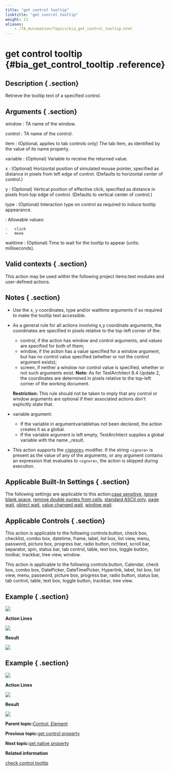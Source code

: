 ```yaml
--- 
title: "get control tooltip"
linktitle: "get control tooltip"
weight: 13
aliases: 
    - /TA_Automation/Topics/bia_get_control_tooltip.html
---
```

# get control tooltip {#bia_get_control_tooltip .reference}

## Description { .section}

Retrieve the tooltip text of a specified control.

## Arguments { .section}

window
:   TA name of the window.

control
:   TA name of the control.

item
:   \(Optional, applies to tab controls only\) The tab item, as identified by the value of its name property.

variable
:   \(Optional\) Variable to receive the returned value.

x
:   \(Optional\) Horizontal position of simulated mouse pointer, specified as distance in pixels from left edge of control. \(Defaults to horizontal center of control.\)

y
:   \(Optional\) Vertical position of effective click, specified as distance in pixels from top edge of control. \(Defaults to vertical center of control.\)

type
:   \(Optional\) Interaction type on control as required to induce tooltip appearance.

:   Allowable values:

    -   click
    -   move

waittime
:   \(Optional\) Time to wait for the tooltip to appear \(units: milliseconds\).

## Valid contexts { .section}

This action may be used within the following project items:test modules and user-defined actions.

## Notes { .section}

-   Use the x, y coordinates, type and/or waittime arguments if so required to make the tooltip text accessible.
-   As a general rule for all actions involving x,y coordinate arguments, the coordinates are specified in pixels relative to the top-left corner of the:

    -   control, if the action has window and control arguments, and values are specified for both of them;
    -   window, if the action has a value specified for a window argument, but has no control value specified \(whether or not the control argument exists\);
    -   screen, if neither a window nor control value is specified, whether or not such arguments exist.
    **Note:** As for TestArchitect 8.4 Update 2, the coordinates are determined in pixels relative to the top-left corner of the working document.

    **Restriction:** This rule should not be taken to imply that any control or window arguments are optional if their associated actions don't explicitly state that.

-   variable argument:
    -   If the variable in argumentvariablehas not been declared, the action creates it as a global.
    -   If the variable argument is left empty, TestArchitect supplies a global variable with the name \_result.
-   This action supports the [<ignore\>](../../reuse/../TA_Automation/Topics/Ignoring_action.html) modifier. If the string `<ignore>` is present as the value of any of the arguments, or any argument contains an expression that evaluates to `<ignore>`, the action is skipped during execution.

## Applicable Built-In Settings { .section}

The following settings are applicable to this action:[case sensitive](bis_case_sensitive.html), [ignore blank space](bis_ignore_blank_space.html), [remove double quotes from cells](bis_remove_double_quotes_from_cells.html), [standard ASCII only](bis_standard_ASCII_only.html), [page wait](bis_page_wait.html), [object wait](bis_object_wait.html), [value changed wait](bis_value_changed_wait.html), [window wait](bis_window_wait.html).

## Applicable Controls { .section}

This action is applicable to the following controls:button, check box, checklist, combo box, datetime, frame, label, list box, list view, menu, password, picture box, progress bar, radio button, richtext, scroll bar, separator, spin, status bar, tab control, table, text box, toggle button, toolbar, trackbar, tree view, window.

This action is applicable to the following controls:button, Calendar, check box, combo box, DatePicker, DateTimePicker, Hyperlink, label, list box, list view, menu, password, picture box, progress bar, radio button, status bar, tab control, table, text box, toggle button, trackbar, tree view.

## Example { .section}

![](../Images/bia_get_control_tooltip_aut.png)

**Action Lines**

![](../Images/bia_get_control_tooltip_pgm.png)

**Result**

![](../Images/bia_get_control_tooltip_res.png)

## Example { .section}

![](../Images/bia_get_control_tooltip_aut.png)

**Action Lines**

![](../Images/bia_get_control_tooltip_ta4vs_pgm.png)

**Result**

![](../Images/bia_get_control_tooltip_ta4vs_res.png)

**Parent topic:**[Control, Element](../../TA_Automation/Topics/bia_Control_Element.html)

**Previous topic:**[get control property](../../TA_Automation/Topics/bia_get_control_property.html)

**Next topic:**[get native property](../../TA_Automation/Topics/bia_get_native_property.html)

**Related information**  


[check control tooltip](../../TA_Automation/Topics/bia_check_control_tooltip.html)

